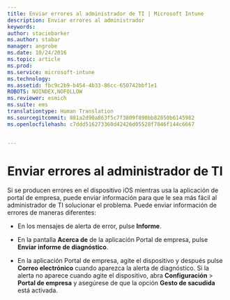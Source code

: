 ```yaml
---
title: Enviar errores al administrador de TI | Microsoft Intune
description: Enviar errores al administrador
keywords: 
author: staciebarker
ms.author: stabar
manager: angrobe
ms.date: 10/24/2016
ms.topic: article
ms.prod: 
ms.service: microsoft-intune
ms.technology: 
ms.assetid: fbc9c2b9-b454-4b33-86cc-650742bbf1e1
ROBOTS: NOINDEX,NOFOLLOW
ms.reviewer: esmich
ms.suite: ems
translationtype: Human Translation
ms.sourcegitcommit: 881a2d90a863f5c7f3809f890bb82850b6145982
ms.openlocfilehash: c7ddd516273360d42426d05528f7846f144c6667


---
```



# Enviar errores al administrador de TI

Si se producen errores en el dispositivo iOS mientras usa la aplicación de portal de empresa, puede enviar información para que le sea más fácil al administrador de TI solucionar el problema. Puede enviar información de errores de maneras diferentes:

-   En los mensajes de alerta de error, pulse **Informe**.

-   En la pantalla **Acerca de** de la aplicación Portal de empresa, pulse **Enviar informe de diagnóstico**.

-   En la aplicación Portal de empresa, agite el dispositivo y después pulse **Correo electrónico** cuando aparezca la alerta de diagnóstico. Si la alerta no aparece cuando agite el dispositivo, abra **Configuración** &gt; **Portal de empresa** y asegúrese de que la opción **Gesto de sacudida** está activada.



<!--HONumber=Oct16_HO2-->


